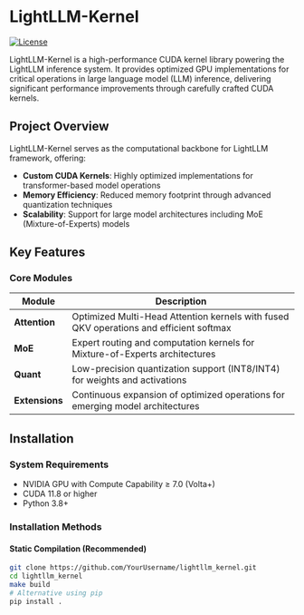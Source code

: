 # LightLLM-Kernel

[![License](https://img.shields.io/badge/License-Apache%202.0-blue.svg)](https://opensource.org/licenses/Apache-2.0)

LightLLM-Kernel is a high-performance CUDA kernel library powering the LightLLM inference system. It provides optimized GPU implementations for critical operations in large language model (LLM) inference, delivering significant performance improvements through carefully crafted CUDA kernels.

## Project Overview

LightLLM-Kernel serves as the computational backbone for LightLLM framework, offering:
- **Custom CUDA Kernels**: Highly optimized implementations for transformer-based model operations
- **Memory Efficiency**: Reduced memory footprint through advanced quantization techniques
- **Scalability**: Support for large model architectures including MoE (Mixture-of-Experts) models

## Key Features

### Core Modules
| Module       | Description                                                                                     |
|--------------|-------------------------------------------------------------------------------------------------|
| **Attention** | Optimized Multi-Head Attention kernels with fused QKV operations and efficient softmax         |
| **MoE**       | Expert routing and computation kernels for Mixture-of-Experts architectures                    |
| **Quant**     | Low-precision quantization support (INT8/INT4) for weights and activations                      |
| **Extensions**| Continuous expansion of optimized operations for emerging model architectures                   |

## Installation

### System Requirements
- NVIDIA GPU with Compute Capability ≥ 7.0 (Volta+)
- CUDA 11.8 or higher
- Python 3.8+

### Installation Methods

#### Static Compilation (Recommended)
```bash
git clone https://github.com/YourUsername/lightllm_kernel.git
cd lightllm_kernel
make build
# Alternative using pip
pip install .